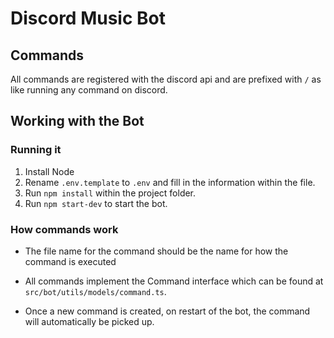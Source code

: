 # Discord Music Bot

## Commands

All commands are registered with the discord api and are prefixed with `/` as like running any command on discord.

## Working with the Bot

### Running it

1. Install Node
2. Rename `.env.template` to `.env` and fill in the information within the file. 
3. Run `npm install` within the project folder.
4. Run `npm start-dev` to start the bot.

### How commands work

- The file name for the command should be the name for how the command is executed  

- All commands implement the Command interface which can be found at `src/bot/utils/models/command.ts`.

- Once a new command is created, on restart of the bot, the command will automatically be picked up.

